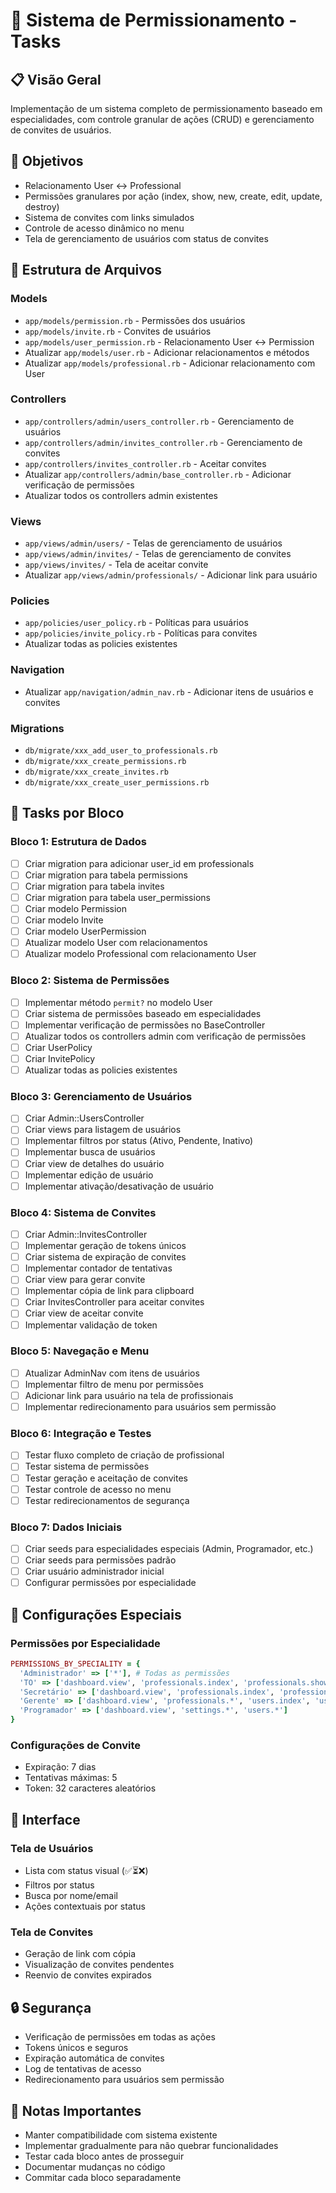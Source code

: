 # 🔐 Sistema de Permissionamento - Tasks

## 📋 Visão Geral
Implementação de um sistema completo de permissionamento baseado em especialidades, com controle granular de ações (CRUD) e gerenciamento de convites de usuários.

## 🎯 Objetivos
- Relacionamento User ↔ Professional
- Permissões granulares por ação (index, show, new, create, edit, update, destroy)
- Sistema de convites com links simulados
- Controle de acesso dinâmico no menu
- Tela de gerenciamento de usuários com status de convites

## 📁 Estrutura de Arquivos

### Models
- `app/models/permission.rb` - Permissões dos usuários
- `app/models/invite.rb` - Convites de usuários
- `app/models/user_permission.rb` - Relacionamento User ↔ Permission
- Atualizar `app/models/user.rb` - Adicionar relacionamentos e métodos
- Atualizar `app/models/professional.rb` - Adicionar relacionamento com User

### Controllers
- `app/controllers/admin/users_controller.rb` - Gerenciamento de usuários
- `app/controllers/admin/invites_controller.rb` - Gerenciamento de convites
- `app/controllers/invites_controller.rb` - Aceitar convites
- Atualizar `app/controllers/admin/base_controller.rb` - Adicionar verificação de permissões
- Atualizar todos os controllers admin existentes

### Views
- `app/views/admin/users/` - Telas de gerenciamento de usuários
- `app/views/admin/invites/` - Telas de gerenciamento de convites
- `app/views/invites/` - Tela de aceitar convite
- Atualizar `app/views/admin/professionals/` - Adicionar link para usuário

### Policies
- `app/policies/user_policy.rb` - Políticas para usuários
- `app/policies/invite_policy.rb` - Políticas para convites
- Atualizar todas as policies existentes

### Navigation
- Atualizar `app/navigation/admin_nav.rb` - Adicionar itens de usuários e convites

### Migrations
- `db/migrate/xxx_add_user_to_professionals.rb`
- `db/migrate/xxx_create_permissions.rb`
- `db/migrate/xxx_create_invites.rb`
- `db/migrate/xxx_create_user_permissions.rb`

## 🚀 Tasks por Bloco

### Bloco 1: Estrutura de Dados
- [ ] Criar migration para adicionar user_id em professionals
- [ ] Criar migration para tabela permissions
- [ ] Criar migration para tabela invites
- [ ] Criar migration para tabela user_permissions
- [ ] Criar modelo Permission
- [ ] Criar modelo Invite
- [ ] Criar modelo UserPermission
- [ ] Atualizar modelo User com relacionamentos
- [ ] Atualizar modelo Professional com relacionamento User

### Bloco 2: Sistema de Permissões
- [ ] Implementar método `permit?` no modelo User
- [ ] Criar sistema de permissões baseado em especialidades
- [ ] Implementar verificação de permissões no BaseController
- [ ] Atualizar todos os controllers admin com verificação de permissões
- [ ] Criar UserPolicy
- [ ] Criar InvitePolicy
- [ ] Atualizar todas as policies existentes

### Bloco 3: Gerenciamento de Usuários
- [ ] Criar Admin::UsersController
- [ ] Criar views para listagem de usuários
- [ ] Implementar filtros por status (Ativo, Pendente, Inativo)
- [ ] Implementar busca de usuários
- [ ] Criar view de detalhes do usuário
- [ ] Implementar edição de usuário
- [ ] Implementar ativação/desativação de usuário

### Bloco 4: Sistema de Convites
- [ ] Criar Admin::InvitesController
- [ ] Implementar geração de tokens únicos
- [ ] Criar sistema de expiração de convites
- [ ] Implementar contador de tentativas
- [ ] Criar view para gerar convite
- [ ] Implementar cópia de link para clipboard
- [ ] Criar InvitesController para aceitar convites
- [ ] Criar view de aceitar convite
- [ ] Implementar validação de token

### Bloco 5: Navegação e Menu
- [ ] Atualizar AdminNav com itens de usuários
- [ ] Implementar filtro de menu por permissões
- [ ] Adicionar link para usuário na tela de profissionais
- [ ] Implementar redirecionamento para usuários sem permissão

### Bloco 6: Integração e Testes
- [ ] Testar fluxo completo de criação de profissional
- [ ] Testar sistema de permissões
- [ ] Testar geração e aceitação de convites
- [ ] Testar controle de acesso no menu
- [ ] Testar redirecionamentos de segurança

### Bloco 7: Dados Iniciais
- [ ] Criar seeds para especialidades especiais (Admin, Programador, etc.)
- [ ] Criar seeds para permissões padrão
- [ ] Criar usuário administrador inicial
- [ ] Configurar permissões por especialidade

## 🔧 Configurações Especiais

### Permissões por Especialidade
```ruby
PERMISSIONS_BY_SPECIALITY = {
  'Administrador' => ['*'], # Todas as permissões
  'TO' => ['dashboard.view', 'professionals.index', 'professionals.show', 'reports.view'],
  'Secretário' => ['dashboard.view', 'professionals.index', 'professionals.show', 'professionals.new', 'professionals.create'],
  'Gerente' => ['dashboard.view', 'professionals.*', 'users.index', 'users.show', 'users.edit', 'users.update'],
  'Programador' => ['dashboard.view', 'settings.*', 'users.*']
}
```

### Configurações de Convite
- Expiração: 7 dias
- Tentativas máximas: 5
- Token: 32 caracteres aleatórios

## 🎨 Interface

### Tela de Usuários
- Lista com status visual (✅⏳❌)
- Filtros por status
- Busca por nome/email
- Ações contextuais por status

### Tela de Convites
- Geração de link com cópia
- Visualização de convites pendentes
- Reenvio de convites expirados

## 🔒 Segurança
- Verificação de permissões em todas as ações
- Tokens únicos e seguros
- Expiração automática de convites
- Log de tentativas de acesso
- Redirecionamento para usuários sem permissão

## 📝 Notas Importantes
- Manter compatibilidade com sistema existente
- Implementar gradualmente para não quebrar funcionalidades
- Testar cada bloco antes de prosseguir
- Documentar mudanças no código
- Commitar cada bloco separadamente
